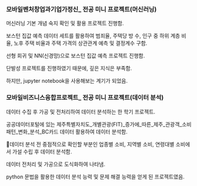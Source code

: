 ### 모바일벤처창업과기업가정신_ 전공 미니 프로젝트(머신러닝)

머신러닝 기본 개념 숙지 확인 및 활용 프로젝트 진행함.

보스턴 집값 예측 데이터 세트를 활용하여 범죄율, 주택당 방 수, 인구 중 하위 계층 비율, 노후 주택 비율과 주택 가격의 상관관계 예측 및 결정계수 구함.

선형 회귀 및 NN(신경망)으로 보스턴 집값 예측 프로젝트 진행함.

단발성 프로젝트를 진행하였기 때문에, 깊은 지식은 부족함.

하지만, jupyter notebook을 사용해보는 계기가 되었음.

### 모바일비즈니스융합프로젝트_ 전공 미니 프로젝트(데이터 분석)

데이터 수집 후 가공 및 전처리하여 데이터 분석하는 한 학기 프로젝트.

공공데이터포털에 있는 제주특별자치도_개별관광(FIT)_증가에_따른_제주_관광객_소비패턴_변화_분석_BC카드 데이터 활용하여 데이터 분석함.

데이터 분석 전 중점적으로 확인할 부분인 업종별 소비, 지역별 소비, 연령대별 소비에서 가설 수립 후 데이터 분석함.

데이터 전처리 및 가공으로 도식화하여 나타냄.

python 문법을 활용한 데이터 분석 능력 및 문제 해결 능력을 얻게 된 프로젝트였음.
